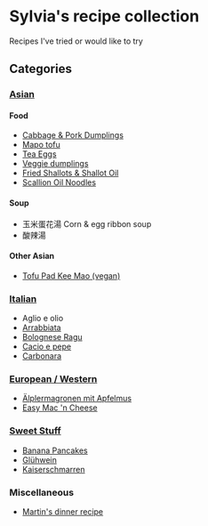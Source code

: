 # Sylvia's recipe collection
Recipes I've tried or would like to try

## Categories

### [Asian](asian/)
#### Food
- [Cabbage & Pork Dumplings](asian/cabbage-pork-dumplings.md)
- [Mapo tofu](asian/mapo-tofu.md)
- [Tea Eggs](asian/tea-eggs.md)
- [Veggie dumplings](asian/veggie-dumplings.md)
- [Fried Shallots & Shallot Oil](asian/fried-shallots-oil.md)
- [Scallion Oil Noodles](asian/scallion-oil-noodles.md)

#### Soup 
- 玉米蛋花湯 Corn & egg ribbon soup 
- 酸辣湯


#### Other Asian
- [Tofu Pad Kee Mao (vegan)](asian/tofu-pad-kee-mao.md)


### [Italian](italian/)
- Aglio e olio
- [Arrabbiata](italian/arrabbiata.md)
- [Bolognese Ragu](italian/bolognese-ragu.md)
- [Cacio e pepe](italian/cacio-e-pepe.md)
- [Carbonara](italian/carbonara.md)

### [European / Western](european-western/)
- [Älplermagronen mit Apfelmus](european-western/aelplermagronen-mit-apfelmus.md)
- [Easy Mac 'n Cheese](european-western/easy-mac-n-cheese.md)

### [Sweet Stuff](sweet-stuff/)
- [Banana Pancakes](sweet-stuff/banana-pancakes.md)
- [Glühwein](sweet-stuff/gluhwein.md)
- [Kaiserschmarren](sweet-stuff/kaiserschmarren.md)

### Miscellaneous
- [Martin's dinner recipe](dinner-recipe.md)

